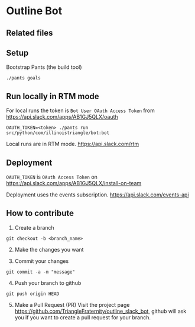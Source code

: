 # Outline Bot

## Related files

## Setup
Bootstrap Pants (the build tool)
```
./pants goals
```

## Run locally in RTM mode
For local runs the token is
`Bot User OAuth Access Token` from https://api.slack.com/apps/AB1GJ5QLX/oauth
```
OAUTH_TOKEN=<token> ./pants run src/python/com/illinoistriangle/bot:bot
```
Local runs are in RTM mode. https://api.slack.com/rtm

## Deployment
`OAUTH_TOKEN` is `OAuth Access Token` on https://api.slack.com/apps/AB1GJ5QLX/install-on-team

Deployment uses the events subscription. https://api.slack.com/events-api

## How to contribute

1. Create a branch
```
git checkout -b <branch_name>
```

2. Make the changes you want

3. Commit your changes
```
git commit -a -m "message"
```

4. Push your branch to github
```
git push origin HEAD
```

5. Make a Pull Request (PR)
Visit the project page https://github.com/TriangleFraternity/outline_slack_bot,
github will ask you if you want to create a pull request for your branch.